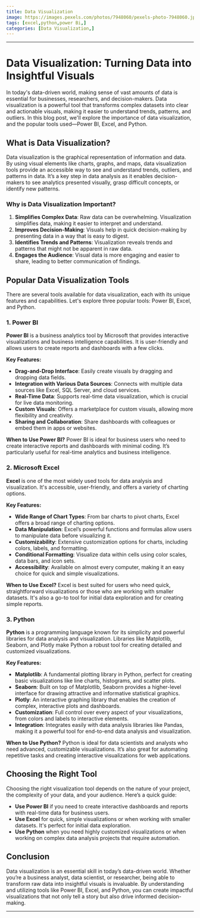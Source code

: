 ```yaml
---
title: Data Visualization
image: https://images.pexels.com/photos/7948060/pexels-photo-7948060.jpeg?auto=compress&cs=tinysrgb&w=1260&h=750&dpr=1
tags: [excel,python,power Bi,]
categories: [Data Visualization,]
---
```


---

# Data Visualization: Turning Data into Insightful Visuals

In today's data-driven world, making sense of vast amounts of data is essential for businesses, researchers, and decision-makers. Data visualization is a powerful tool that transforms complex datasets into clear and actionable visuals, making it easier to understand trends, patterns, and outliers. In this blog post, we'll explore the importance of data visualization, and the popular tools used—Power BI, Excel, and Python.

## What is Data Visualization?

Data visualization is the graphical representation of information and data. By using visual elements like charts, graphs, and maps, data visualization tools provide an accessible way to see and understand trends, outliers, and patterns in data. It’s a key step in data analysis as it enables decision-makers to see analytics presented visually, grasp difficult concepts, or identify new patterns.

### Why is Data Visualization Important?

1. **Simplifies Complex Data**: Raw data can be overwhelming. Visualization simplifies data, making it easier to interpret and understand.
2. **Improves Decision-Making**: Visuals help in quick decision-making by presenting data in a way that is easy to digest.
3. **Identifies Trends and Patterns**: Visualization reveals trends and patterns that might not be apparent in raw data.
4. **Engages the Audience**: Visual data is more engaging and easier to share, leading to better communication of findings.

## Popular Data Visualization Tools

There are several tools available for data visualization, each with its unique features and capabilities. Let's explore three popular tools: Power BI, Excel, and Python.

### 1. Power BI

**Power BI** is a business analytics tool by Microsoft that provides interactive visualizations and business intelligence capabilities. It is user-friendly and allows users to create reports and dashboards with a few clicks.

**Key Features:**
- **Drag-and-Drop Interface**: Easily create visuals by dragging and dropping data fields.
- **Integration with Various Data Sources**: Connects with multiple data sources like Excel, SQL Server, and cloud services.
- **Real-Time Data**: Supports real-time data visualization, which is crucial for live data monitoring.
- **Custom Visuals**: Offers a marketplace for custom visuals, allowing more flexibility and creativity.
- **Sharing and Collaboration**: Share dashboards with colleagues or embed them in apps or websites.

**When to Use Power BI?**
Power BI is ideal for business users who need to create interactive reports and dashboards with minimal coding. It’s particularly useful for real-time analytics and business intelligence.

### 2. Microsoft Excel

**Excel** is one of the most widely used tools for data analysis and visualization. It's accessible, user-friendly, and offers a variety of charting options.

**Key Features:**
- **Wide Range of Chart Types**: From bar charts to pivot charts, Excel offers a broad range of charting options.
- **Data Manipulation**: Excel’s powerful functions and formulas allow users to manipulate data before visualizing it.
- **Customizability**: Extensive customization options for charts, including colors, labels, and formatting.
- **Conditional Formatting**: Visualize data within cells using color scales, data bars, and icon sets.
- **Accessibility**: Available on almost every computer, making it an easy choice for quick and simple visualizations.

**When to Use Excel?**
Excel is best suited for users who need quick, straightforward visualizations or those who are working with smaller datasets. It's also a go-to tool for initial data exploration and for creating simple reports.

### 3. Python

**Python** is a programming language known for its simplicity and powerful libraries for data analysis and visualization. Libraries like Matplotlib, Seaborn, and Plotly make Python a robust tool for creating detailed and customized visualizations.

**Key Features:**
- **Matplotlib**: A fundamental plotting library in Python, perfect for creating basic visualizations like line charts, histograms, and scatter plots.
- **Seaborn**: Built on top of Matplotlib, Seaborn provides a higher-level interface for drawing attractive and informative statistical graphics.
- **Plotly**: An interactive graphing library that enables the creation of complex, interactive plots and dashboards.
- **Customization**: Full control over every aspect of your visualizations, from colors and labels to interactive elements.
- **Integration**: Integrates easily with data analysis libraries like Pandas, making it a powerful tool for end-to-end data analysis and visualization.

**When to Use Python?**
Python is ideal for data scientists and analysts who need advanced, customizable visualizations. It’s also great for automating repetitive tasks and creating interactive visualizations for web applications.

## Choosing the Right Tool

Choosing the right visualization tool depends on the nature of your project, the complexity of your data, and your audience. Here’s a quick guide:

- **Use Power BI** if you need to create interactive dashboards and reports with real-time data for business users.
- **Use Excel** for quick, simple visualizations or when working with smaller datasets. It's perfect for initial data exploration.
- **Use Python** when you need highly customized visualizations or when working on complex data analysis projects that require automation.

## Conclusion

Data visualization is an essential skill in today’s data-driven world. Whether you’re a business analyst, data scientist, or researcher, being able to transform raw data into insightful visuals is invaluable. By understanding and utilizing tools like Power BI, Excel, and Python, you can create impactful visualizations that not only tell a story but also drive informed decision-making.

---


